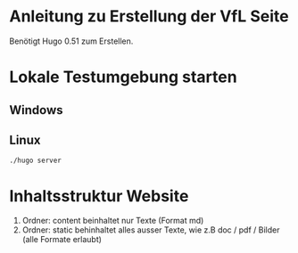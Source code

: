 # Anleitung zu Erstellung der VfL Seite

Benötigt Hugo 0.51 zum Erstellen.


# Lokale Testumgebung starten

## Windows

## Linux

```
./hugo server
```
# Inhaltsstruktur Website

1. Ordner: content 
beinhaltet nur Texte (Format md)
2. Ordner: static
behinhaltet alles ausser Texte, wie z.B doc / pdf / Bilder (alle Formate erlaubt)